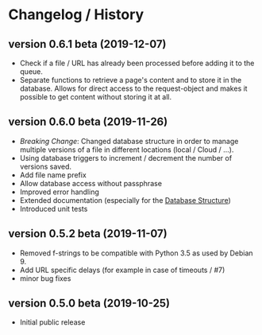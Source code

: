 # Changelog / History

## version 0.6.1 beta (2019-12-07)

* Check if a file / URL has already been processed before adding it to the queue.
* Separate functions to retrieve a page's content and to store it in the database. Allows for direct access to the request-object and makes it possible to get content without storing it at all.

## version 0.6.0 beta (2019-11-26)

* *Breaking Change*: Changed database structure in order to manage multiple versions of a file in different locations (local / Cloud / ...).
* Using database triggers to increment / decrement the number of versions saved.
* Add file name prefix
* Allow database access without passphrase
* Improved error handling
* Extended documentation (especially for the [Database Structure](Database-Scripts/README.md))
* Introduced unit tests

## version 0.5.2 beta (2019-11-07)

* Removed f-strings to be compatible with Python 3.5 as used by Debian 9.
* Add URL specific delays (for example in case of timeouts / #7)
* minor bug fixes

## version 0.5.0 beta (2019-10-25)


* Initial public release
